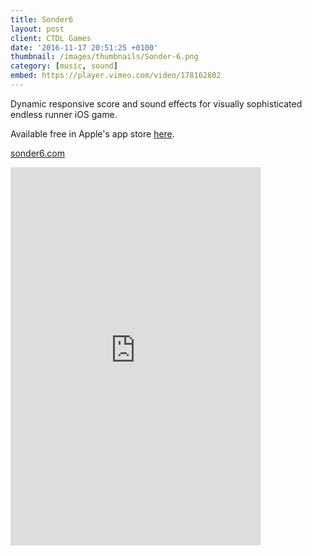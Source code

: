 ```yaml
---
title: Sonder6
layout: post
client: CTDL Games
date: '2016-11-17 20:51:25 +0100'
thumbnail: /images/thumbnails/Sonder-6.png
category: [music, sound]
embed: https://player.vimeo.com/video/178162802
---
```


Dynamic responsive score and sound effects for visually sophisticated endless runner iOS game.

Available free in Apple's app store [here](http://itunes.apple.com/us/app/sonder-6/id1137930049?mt=8).

[sonder6.com](www.sonder6.com)

<div id="bc"><iframe style="border: 0; width: 400px; height: 605px;" src="https://bandcamp.com/EmbeddedPlayer/album=3665381614/size=large/bgcol=ffffff/linkcol=333333/transparent=true/" seamless><a href="http://skillbard.bandcamp.com/album/sonder6-ost">Sonder6 OST by Skillbard</a></iframe></div>
